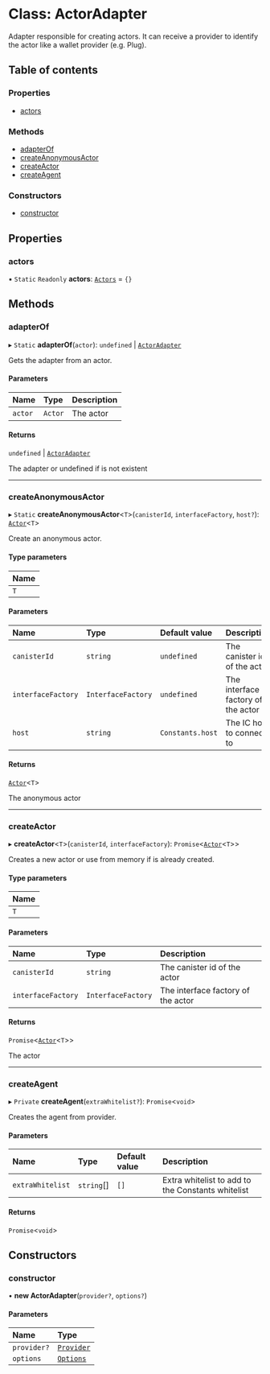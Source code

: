 # Class: ActorAdapter

Adapter responsible for creating actors.
It can receive a provider to identify the actor like a wallet provider (e.g. Plug).

## Table of contents

### Properties

- [actors](ActorAdapter.md#actors)

### Methods

- [adapterOf](ActorAdapter.md#adapterof)
- [createAnonymousActor](ActorAdapter.md#createanonymousactor)
- [createActor](ActorAdapter.md#createactor)
- [createAgent](ActorAdapter.md#createagent)

### Constructors

- [constructor](ActorAdapter.md#constructor)

## Properties

### actors

▪ `Static` `Readonly` **actors**: [`Actors`](../modules/ActorAdapter.md#actors) = `{}`

## Methods

### adapterOf

▸ `Static` **adapterOf**(`actor`): `undefined` \| [`ActorAdapter`](ActorAdapter.md)

Gets the adapter from an actor.

#### Parameters

| Name | Type | Description |
| :------ | :------ | :------ |
| `actor` | `Actor` | The actor |

#### Returns

`undefined` \| [`ActorAdapter`](ActorAdapter.md)

The adapter or undefined if is not existent

___

### createAnonymousActor

▸ `Static` **createAnonymousActor**<`T`\>(`canisterId`, `interfaceFactory`, `host?`): [`Actor`](../modules/ActorAdapter.md#actor)<`T`\>

Create an anonymous actor.

#### Type parameters

| Name |
| :------ |
| `T` |

#### Parameters

| Name | Type | Default value | Description |
| :------ | :------ | :------ | :------ |
| `canisterId` | `string` | `undefined` | The canister id of the actor |
| `interfaceFactory` | `InterfaceFactory` | `undefined` | The interface factory of the actor |
| `host` | `string` | `Constants.host` | The IC host to connect to |

#### Returns

[`Actor`](../modules/ActorAdapter.md#actor)<`T`\>

The anonymous actor

___

### createActor

▸ **createActor**<`T`\>(`canisterId`, `interfaceFactory`): `Promise`<[`Actor`](../modules/ActorAdapter.md#actor)<`T`\>\>

Creates a new actor or use from memory if is already created.

#### Type parameters

| Name |
| :------ |
| `T` |

#### Parameters

| Name | Type | Description |
| :------ | :------ | :------ |
| `canisterId` | `string` | The canister id of the actor |
| `interfaceFactory` | `InterfaceFactory` | The interface factory of the actor |

#### Returns

`Promise`<[`Actor`](../modules/ActorAdapter.md#actor)<`T`\>\>

The actor

___

### createAgent

▸ `Private` **createAgent**(`extraWhitelist?`): `Promise`<`void`\>

Creates the agent from provider.

#### Parameters

| Name | Type | Default value | Description |
| :------ | :------ | :------ | :------ |
| `extraWhitelist` | `string`[] | `[]` | Extra whitelist to add to the Constants whitelist |

#### Returns

`Promise`<`void`\>

## Constructors

### constructor

• **new ActorAdapter**(`provider?`, `options?`)

#### Parameters

| Name | Type |
| :------ | :------ |
| `provider?` | [`Provider`](../modules/ActorAdapter.md#provider) |
| `options` | [`Options`](../modules/ActorAdapter.md#options) |
